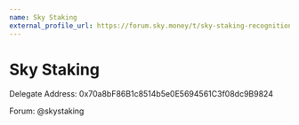 ```yaml
---
name: Sky Staking
external_profile_url: https://forum.sky.money/t/sky-staking-recognition-submission/26443
---
```


# Sky Staking

Delegate Address: 0x70a8bF86B1c8514b5e0E5694561C3f08dc9B9824

Forum: @skystaking
